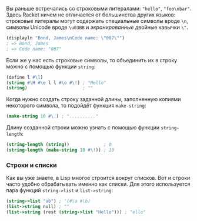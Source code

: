 
Вы раньше встречались со строковыми литералами: `"hello"`, `"foo\nbar"`. Здесь Racket ничем не отличается от большинства других языков: строковые литералы могут содержать специальные символы вроде `\n`, символы Unicode вроде `\u03BB` и *экранированные* двойные кавычки `\"`.

```scheme
(displayln "Bond, James\nCode name: \"007\"")
; => Bond, James
; => Code name: "007"
```

Если же у нас есть строковые символы, то объединить их в строку можно с помощью функции `string`:

```scheme
(define l #\l)
(string #\H #\e l l #\o #\!) ; "Hello"
(string)                     ; ""
```

Когда нужно создать строку заданной длины, заполненную копиями некоторого символа, то подойдёт функция `make-string`:

```scheme
(make-string 10 #\.) ; ".........."
```

Длину созданной строки можно узнать с помощью функции `string-length`:

```scheme
(string-length (string))             ; 0
(string-length (make-string 10 #\!)) ; 10
```

### Строки и списки

Как вы уже знаете, в Lisp многое строится вокруг списков. Вот и строки часто удобно обрабатывать именно как списки. Для этого используется пара функций `string->list` и `list->string`:

```scheme
(string->list "ab") ; '(#\a #\b)
(list->string null) ; ""
(list->string (rest (string->list "Hello"))) ; "ello"
```
